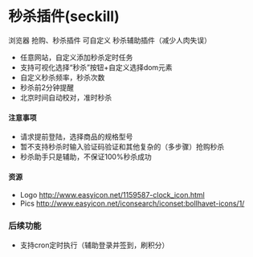 # 秒杀插件(seckill)

浏览器 抢购、秒杀插件 可自定义 秒杀辅助插件（减少人肉失误）

* 任意网站，自定义添加秒杀定时任务
* 支持可视化选择“秒杀”按钮+自定义选择dom元素
* 自定义秒杀频率，秒杀次数
* 秒杀前2分钟提醒
* 北京时间自动校对，准时秒杀

#### 注意事项
* 请求提前登陆，选择商品的规格型号
* 暂不支持秒杀时输入验证码验证和其他复杂的（多步骤）抢购秒杀
* 秒杀助手只是辅助，不保证100%秒杀成功

#### 资源

- Logo	http://www.easyicon.net/1159587-clock_icon.html
- Pics  http://www.easyicon.net/iconsearch/iconset:bollhavet-icons/1/


### 后续功能
* 支持cron定时执行（辅助登录并签到，刷积分）
